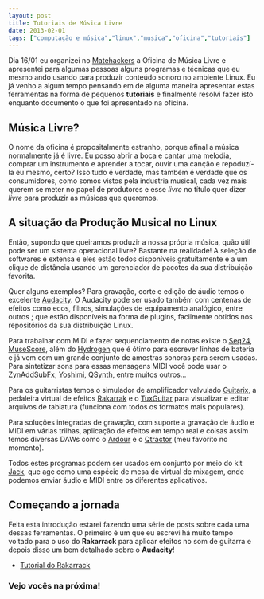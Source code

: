 ```yaml
---
layout: post
title: Tutoriais de Música Livre
date: 2013-02-01
tags: ["computação e música","linux","musica","oficina","tutoriais"]
---
```


Dia 16/01 eu organizei no [Matehackers](http://matehackers.org/) a Oficina de Música Livre e apresentei para algumas pessoas alguns programas e técnicas que eu mesmo ando usando para produzir conteúdo sonoro no ambiente Linux. Eu já venho a algum tempo pensando em de alguma maneira apresentar estas ferramentas na forma de pequenos **tutoriais** e finalmente resolvi fazer isto enquanto documento o que foi apresentado na oficina.

## Música Livre?

O nome da oficina é propositalmente estranho, porque afinal a música normalmente já é livre. Eu posso abrir a boca e cantar uma melodia, comprar um instrumento e aprender a tocar, ouvir uma canção e repoduzí-la eu mesmo, certo? Isso tudo é verdade, mas também é verdade que os consumidores, como somos vistos pela industria musical, cada vez mais querem se meter no papel de produtores e esse _livre_ no título quer dizer _livre_ para produzir as músicas que queremos.

## A situação da Produção Musical no Linux

Então, supondo que queiramos produzir a nossa própria música, quão útil pode ser um sistema operacional livre? Bastante na realidade! A seleção de softwares é extensa e eles estão todos disponíveis gratuitamente e a um clique de distância usando um gerenciador de pacotes da sua distribuição favorita.

Quer alguns exemplos? Para gravação, corte e edição de áudio temos o excelente [Audacity](http://audacity.sourceforge.net/). O Audacity pode ser usado também com centenas de efeitos como ecos, filtros, simulações de equipamento analógico, entre outros ; que estão disponíveis na forma de plugins, facilmente obtidos nos repositórios da sua distribuição Linux.

Para trabalhar com MIDI e fazer sequenciamento de notas existe o [Seq24](http://www.filter24.org/seq24/), [MuseScore](http://musescore.org/), além do [Hydrogen](http://www.hydrogen-music.org/hcms/) que é ótimo para escrever linhas de bateria e já vem com um grande conjunto de amostras sonoras para serem usadas. Para sintetizar sons para essas mensagens MIDI você pode usar o [ZynAddSubFx](http://zynaddsubfx.sourceforge.net/), [Yoshimi](http://yoshimi.sourceforge.net/), [QSynth](http://qsynth.sourceforge.net/), entre muitos outros...

Para os guitarristas temos o simulador de amplificador valvulado [Guitarix](http://guitarix.sourceforge.net/), a pedaleira virtual de efeitos [Rakarrak](http://rakarrack.sourceforge.net/) e o [TuxGuitar](http://tuxguitar.herac.com.ar/) para visualizar e editar arquivos de tablatura (funciona com todos os formatos mais populares).

Para soluções integradas de gravação, com suporte a gravação de áudio e MIDI em várias trilhas, aplicação de efeitos em tempo real e coisas assim temos diversas DAWs como o [Ardour](http://ardour.org/) e o [Qtractor](http://qtractor.sourceforge.net/) (meu favorito no momento).

Todos estes programas podem ser usados em conjunto por meio do kit [Jack](http://jackaudio.org/), que age como uma espécie de mesa de virtual de mixagem, onde podemos enviar áudio e MIDI entre os diferentes aplicativos.

## Começando a jornada

Feita esta introdução estarei fazendo uma série de posts sobre cada uma dessas ferramentas. O primeiro é um que eu escrevi há muito tempo voltado para o uso do **Rakarrack** para aplicar efeitos no som de guitarra e depois disso um bem detalhado sobre o **Audacity**!

*   [Tutorial do Rakarrack](http://blog.matehackers.org/linux-e-o-guitarrista-pobre-lines-o-code/)

### Vejo vocês na próxima!